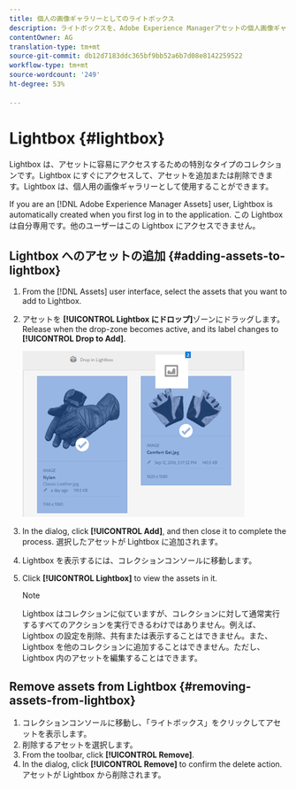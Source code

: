 ```yaml
---
title: 個人の画像ギャラリーとしてのライトボックス
description: ライトボックスを、Adobe Experience Managerアセットの個人画像ギャラリーとして使用する方法を説明します。
contentOwner: AG
translation-type: tm+mt
source-git-commit: db12d7183ddc365bf9bb52a6b7d08e8142259522
workflow-type: tm+mt
source-wordcount: '249'
ht-degree: 53%

---
```



# Lightbox {#lightbox}

Lightbox は、アセットに容易にアクセスするための特別なタイプのコレクションです。Lightbox にすぐにアクセスして、アセットを追加または削除できます。Lightbox は、個人用の画像ギャラリーとして使用することができます。

If you are an [!DNL Adobe Experience Manager Assets] user, Lightbox is automatically created when you first log in to the application. この Lightbox は自分専用です。他のユーザーはこの Lightbox にアクセスできません。

## Lightbox へのアセットの追加 {#adding-assets-to-lightbox}

1. From the [!DNL Assets] user interface, select the assets that you want to add to Lightbox.
1. アセットを **[!UICONTROL Lightbox にドロップ]**&#x200B;ゾーンにドラッグします。Release when the drop-zone becomes active, and its label changes to **[!UICONTROL Drop to Add]**.

   ![add_to_lightbox](assets/add_to_lightbox.png)

1. In the dialog, click **[!UICONTROL Add]**, and then close it to complete the process. 選択したアセットが Lightbox に追加されます。
1. Lightbox を表示するには、コレクションコンソールに移動します。
1. Click **[!UICONTROL Lightbox]** to view the assets in it.

   >[!NOTE]
   >
   >Lightbox はコレクションに似ていますが、コレクションに対して通常実行するすべてのアクションを実行できるわけではありません。例えば、Lightbox の設定を削除、共有または表示することはできません。また、Lightbox を他のコレクションに追加することはできません。ただし、Lightbox 内のアセットを編集することはできます。

## Remove assets from Lightbox {#removing-assets-from-lightbox}

1. コレクションコンソールに移動し、「ライトボックス」をクリックしてアセットを表示します。
1. 削除するアセットを選択します。
1. From the toolbar, click **[!UICONTROL Remove]**.
1. In the dialog, click **[!UICONTROL Remove]** to confirm the delete action. アセットが Lightbox から削除されます。
